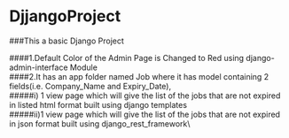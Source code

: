 # DjjangoProject

###This a basic Django Project

####1.Default Color of the Admin Page is Changed to Red using django-admin-interface Module\
####2.It has an app folder named Job where it has model containing 2 fields(i.e. Company_Name and Expiry_Date),\
#####i) 1 view page which will give the list of the jobs that are not expired in listed html format built using django templates\
#####ii)1 view page which will give the list of the jobs that are not expired in json format built using django_rest_framework\
